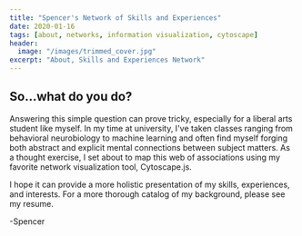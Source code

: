 ```yaml
---
title: "Spencer's Network of Skills and Experiences"
date: 2020-01-16
tags: [about, networks, information visualization, cytoscape]
header:
  image: "/images/trimmed_cover.jpg"
excerpt: "About, Skills and Experiences Network"
---
```

## So...what do you do?

Answering this simple question can prove tricky, especially for a liberal arts
student like myself. In my time at university, I've taken classes ranging from
behavioral neurobiology to machine learning and often find myself forging both
abstract and explicit mental connections between subject matters. As a thought
exercise, I set about to map this web of associations using my favorite network
visualization tool, Cytoscape.js.

I hope it can provide a more holistic presentation of my skills, experiences,
and interests. For a more thorough catalog of my background, please see my
resume.

-Spencer
